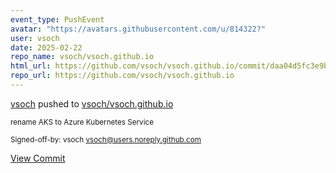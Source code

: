 ```yaml
---
event_type: PushEvent
avatar: "https://avatars.githubusercontent.com/u/814322?"
user: vsoch
date: 2025-02-22
repo_name: vsoch/vsoch.github.io
html_url: https://github.com/vsoch/vsoch.github.io/commit/daa04d5fc3e9b4dc80de390da10d879b8ecb941e
repo_url: https://github.com/vsoch/vsoch.github.io
---
```


<a href='https://github.com/vsoch' target='_blank'>vsoch</a> pushed to <a href='https://github.com/vsoch/vsoch.github.io' target='_blank'>vsoch/vsoch.github.io</a>

<small>rename AKS to Azure Kubernetes Service

Signed-off-by: vsoch <vsoch@users.noreply.github.com></small>

<a href='https://github.com/vsoch/vsoch.github.io/commit/daa04d5fc3e9b4dc80de390da10d879b8ecb941e' target='_blank'>View Commit</a>